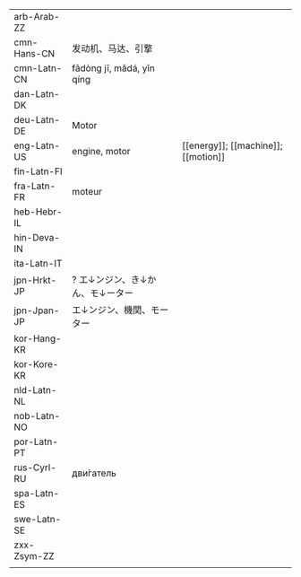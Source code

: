 | | | |
|-|-|-|
| arb-Arab-ZZ |  |  |
| cmn-Hans-CN | 发动机、马达、引撉 |  |
| cmn-Latn-CN | fādòng jī, mǎdá, yǐn qíng |  |
| dan-Latn-DK |  |  |
| deu-Latn-DE | Motor |  |
| eng-Latn-US | engine, motor | [[energy]]; [[machine]]; [[motion]] |
| fin-Latn-FI |  |  |
| fra-Latn-FR | moteur |  |
| heb-Hebr-IL |  |  |
| hin-Deva-IN |  |  |
| ita-Latn-IT |  |  |
| jpn-Hrkt-JP | ? エ↓ンジン、き↓かん、モ↓ーター |  |
| jpn-Jpan-JP | エ↓ンジン、機関、モーター |  |
| kor-Hang-KR |  |  |
| kor-Kore-KR |  |  |
| nld-Latn-NL |  |  |
| nob-Latn-NO |  |  |
| por-Latn-PT |  |  |
| rus-Cyrl-RU | дви́гатель |  |
| spa-Latn-ES |  |  |
| swe-Latn-SE |  |  |
| zxx-Zsym-ZZ |  |  |
|  |  |  |
